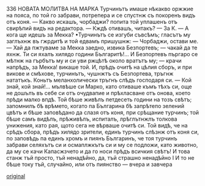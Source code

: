 ﻿336	НОВАТА МОЛИТВА НА МАРКА
Турчинътъ имаше нѣкакво оржжие на пояса, по той го забрави, потрепера и се спустнж съ покоренъ видъ отъ коня.
— Какво искашъ, чорбаджи? попита той уплашенъ отъ свирѣпий видъ на редактора.
— Кждѣ отивашъ, читакъ?
— За К.
— А кога ще идешъ за Мекка?
•Турчинътъ се изгуби съвсѣмъ; гласътъ му заглъхнж въ гжрдитѣ и той едвамъ пришушнж:
— Чорбаджи, остави ме.
— Хай да пжтуваме за Мекка заедно, извика Безпортевъ; — чакай да те яхнж. Ти си яхалъ хилядо години Българитѣ!... И Безпортевъ пъргаро се мѣтнж на гърбътъ му и си уви ржцѣтѣ около вратътъ му; — крачи напрѣдъ, за Мекка! викаше той.
И, прѣдъ очитѣ на цѣлия сборъ, и при викове и смѣхове, турчинътъ, чушнжтъ съ Безпортева, тръгнж нататъкъ.
Коньтъ меланхолически тръгнъ слѣдъ господаря си.
— Кой знай, кой знай!... мълвѣше си Марко, като отиваше къмъ тѣхъ си, още не дошълъ въ себе си отъ очудвапие и прѣхласване отъ онова, което прѣди малко впдѣ. Той бѣше живѣлъ петдесеть години на тозъ свѣтъ; запомнилъ бѣ врѣмето, когато па Българина бѣ запрѣтепо зелений цвѣтъ и бѣше заповѣдано да слазя отъ коня, при срѣщание турчинъ; той бѣше самъ видѣлъ, прѣживѣлъ, испиталъ, лрѣглътнжлъ толкова унижения, като рая, щото сега не вѣрваше очитѣ си. Той видѣ, че на срѣдъ сбора, прѣдъ хилядо зрители, единъ турчинъ слѣзнж отъ коня си, по заповѣдь па единъ хромъ и пиянъ Българинъ, че тоя турчинъ забрави селяхътъ си и осмаплжкътъ си и му се подложи, като животно, да му се качи Капасжзчето и да го носи прѣдъ всичкия свѣтъ! И това станж тъй просто, тъй ненадѣйно, да, тъй страшно ненадѣйно I И то не бѣше току тъй, случайно, или отъ пиянство — вчера и завчера

[original](images/377.jpg)